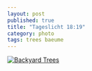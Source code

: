 ```yaml
---
layout: post
published: true
title: "Tageslicht 18:19"
category: photo
tags: trees baeume
---
```


[![Backyard Trees](http://40.media.tumblr.com/bb12dbb981eb586445eac407b6cc750b/tumblr_nlsjhfOKlQ1rive1ro1_500.jpg)](http://dr3wh0.tumblr.com/post/114620766544/tageslicht-18-19 "View on Tumblr")
